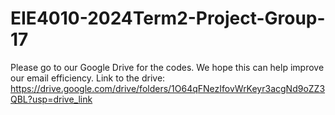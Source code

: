 # EIE4010-2024Term2-Project-Group-17 
Please go to our Google Drive for the codes. We hope this can help improve our email efficiency.
Link to the drive: https://drive.google.com/drive/folders/1O64qFNezIfovWrKeyr3acgNd9oZZ3QBL?usp=drive_link
